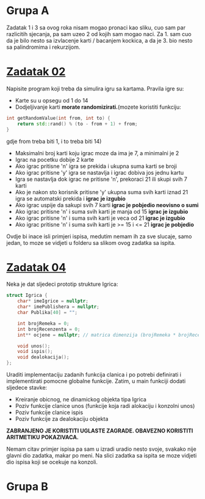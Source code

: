 # Grupa A

Zadatak 1 i 3 sa ovog roka nisam mogao pronaci kao sliku, cuo sam par razlicitih sjecanja, pa sam
uzeo 2 od kojih sam mogao naci. Za 1. sam cuo da je bilo nesto sa izvlacenje karti / bacanjem kockica,
a da je 3. bio nesto sa palindromima i rekurzijom.

# [Zadatak 02](./Grupa-A-Zadatak-02.cpp)

Napisite program koji treba da simulira igru sa kartama. Pravila igre su:

- Karte su u opsegu od 1 do 14
- Dodjeljivanje karti **morate randomizirati.**(mozete koristiti funkciju:
```cpp
int getRandomValue(int from, int to) {
	return std::rand() % (to - from + 1) + from;
}
```
gdje from treba biti 1, i to treba biti 14)
- Maksimalni broj karti koju igrac moze da ima je 7, a minimalni je 2
- Igrac na pocetku dobije 2 karte
- Ako igrac pritisne 'n' igra se prekida i ukupna suma karti se broji
- Ako igrac pritisne 'y' igra se nastavlja i igrac dobiva jos jednu kartu
- Igra se nastavlja dok igrac ne pritisne 'n', prekoraci 21 ili skupi svih 7 karti
- Ako je nakon sto korisnik pritisne 'y' ukupna suma svih karti iznad 21 igra se automatski prekida i **igrac je izgubio**
- Ako igrac uspije da sakupi svih 7 karti **igrac je pobjedio neovisno o sumi**
- Ako igrac pritisne 'n' i suma svih karti je manja od 15 **igrac je izgubio**
- Ako igrac pritisne 'n' i suma svih karti je veca od 21 **igrac je izgubio**
- Ako igrac pritisne 'n' i suma svih karti je >= 15 i <= 21 **igrac je pobjedio**

Ovdje bi inace isli primjeri ispisa, medutim nemam ih za sve slucaje, samo jedan, to moze se vidjeti u folderu
sa slikom ovog zadatka sa ispita.

# [Zadatak 04](./Grupa-A-Zadatak-04.cpp)

Neka je dat sljedeci prototip strukture Igrica:

```cpp
struct Igrica {
	char* imeIgrice = nullptr;
	char* imePublishera = nullptr;
	char Publika[40] = "";

	int brojRemeka = 0;
	int brojRecenzenta = 0;
	int** ocjene = nullptr; // matrica dimenzija (brojRemeka * brojRecenzenata)

	void unos();
	void ispis();
	void dealokacija();
};
```

Uraditi implementaciju zadanih funkcija clanica i po potrebi definirati i implementirati pomocne globalne funkcije. Zatim, u main funkciji dodati sljedece stavke:

- Kreiranje obicnog, ne dinamickog objekta tipa Igrica
- Poziv funkcije clanice unos (funkcije koja radi alokaciju i konzolni unos)
- Poziv funkcije clanice ispis
- Poziv funkcije za dealokaciju objekta

**ZABRANJENO JE KORISTITI UGLASTE ZAGRADE. OBAVEZNO KORISTITI ARITMETIKU POKAZIVACA.**

Nemam citav primjer ispisa pa sam u izradi uradio nesto svoje, svakako nije glavni dio zadatka, makar po meni.
Na slici zadatka sa ispita se moze vidjeti dio ispisa koji se ocekuje na konzoli.

# Grupa B
